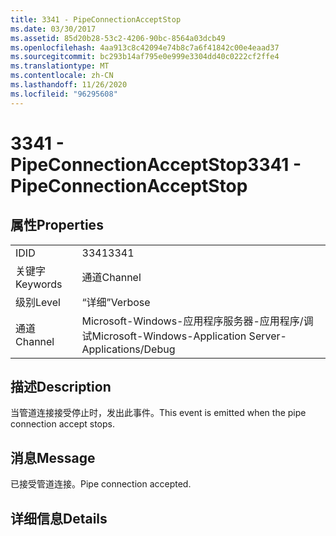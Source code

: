 ```yaml
---
title: 3341 - PipeConnectionAcceptStop
ms.date: 03/30/2017
ms.assetid: 85d20b28-53c2-4206-90bc-8564a03dcb49
ms.openlocfilehash: 4aa913c8c42094e74b8c7a6f41842c00e4eaad37
ms.sourcegitcommit: bc293b14af795e0e999e3304dd40c0222cf2ffe4
ms.translationtype: MT
ms.contentlocale: zh-CN
ms.lasthandoff: 11/26/2020
ms.locfileid: "96295608"
---
```

# <a name="3341---pipeconnectionacceptstop"></a><span data-ttu-id="270fe-102">3341 - PipeConnectionAcceptStop</span><span class="sxs-lookup"><span data-stu-id="270fe-102">3341 - PipeConnectionAcceptStop</span></span>

## <a name="properties"></a><span data-ttu-id="270fe-103">属性</span><span class="sxs-lookup"><span data-stu-id="270fe-103">Properties</span></span>  
  
|||  
|-|-|  
|<span data-ttu-id="270fe-104">ID</span><span class="sxs-lookup"><span data-stu-id="270fe-104">ID</span></span>|<span data-ttu-id="270fe-105">3341</span><span class="sxs-lookup"><span data-stu-id="270fe-105">3341</span></span>|  
|<span data-ttu-id="270fe-106">关键字</span><span class="sxs-lookup"><span data-stu-id="270fe-106">Keywords</span></span>|<span data-ttu-id="270fe-107">通道</span><span class="sxs-lookup"><span data-stu-id="270fe-107">Channel</span></span>|  
|<span data-ttu-id="270fe-108">级别</span><span class="sxs-lookup"><span data-stu-id="270fe-108">Level</span></span>|<span data-ttu-id="270fe-109">“详细”</span><span class="sxs-lookup"><span data-stu-id="270fe-109">Verbose</span></span>|  
|<span data-ttu-id="270fe-110">通道</span><span class="sxs-lookup"><span data-stu-id="270fe-110">Channel</span></span>|<span data-ttu-id="270fe-111">Microsoft-Windows-应用程序服务器-应用程序/调试</span><span class="sxs-lookup"><span data-stu-id="270fe-111">Microsoft-Windows-Application Server-Applications/Debug</span></span>|  
  
## <a name="description"></a><span data-ttu-id="270fe-112">描述</span><span class="sxs-lookup"><span data-stu-id="270fe-112">Description</span></span>  

 <span data-ttu-id="270fe-113">当管道连接接受停止时，发出此事件。</span><span class="sxs-lookup"><span data-stu-id="270fe-113">This event is emitted when the pipe connection accept stops.</span></span>  
  
## <a name="message"></a><span data-ttu-id="270fe-114">消息</span><span class="sxs-lookup"><span data-stu-id="270fe-114">Message</span></span>  

 <span data-ttu-id="270fe-115">已接受管道连接。</span><span class="sxs-lookup"><span data-stu-id="270fe-115">Pipe connection accepted.</span></span>  
  
## <a name="details"></a><span data-ttu-id="270fe-116">详细信息</span><span class="sxs-lookup"><span data-stu-id="270fe-116">Details</span></span>
